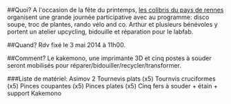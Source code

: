 ##Quoi?
A l'occasion de la fête du printemps, [les colibris du pays de rennes](http://colibrispaysderennes.blogspot.fr/) organisent une grande journée participative avec au programme: disco soupe, troc de plantes, rando vélo and co. Arthur et plusieurs bénévoles y portent un atelier upcycling, bidouille et réparation pour le labfab.

##Quand?
Rdv fixé le 3 mai 2014 à 11h00.

##Comment?
Le kakemono, une imprimante 3D et cinq postes à souder seront mobilisés pour réparer/bidouiller/recycler/transformer. 

###Liste de matériel:
Asimov 2
Tournevis plats (x5)
Tournvis cruciformes (x5)
Pinces coupantes (x5) 
Pinces plates (x5)
Cinq fers à souder + étain + support
Kakemono